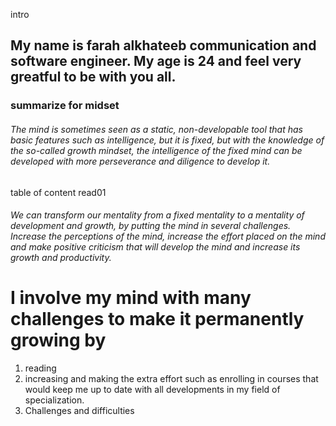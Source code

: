 intro
## My name is farah alkhateeb communication and software engineer. My age is 24 and feel very greatful to be with you all.
### summarize for midset
###### The mind is sometimes seen as a static, non-developable tool that has basic features such as intelligence, but it is fixed, but with the knowledge of the so-called growth mindset, the intelligence of the fixed mind can be developed with more perseverance and diligence to develop it.
table of content
read01 


 ###### We can transform our mentality from a fixed mentality to a mentality of development and growth, by putting the mind in several challenges. Increase the perceptions of the mind, increase the effort placed on the mind and make positive criticism that will develop the mind and increase its growth and productivity.
 # I involve my mind with many challenges to make it permanently growing by
 1. reading
 2.  increasing and making the extra effort such as enrolling in courses that would keep me up to date with all developments in my field of specialization.
 3.  Challenges and difficulties

